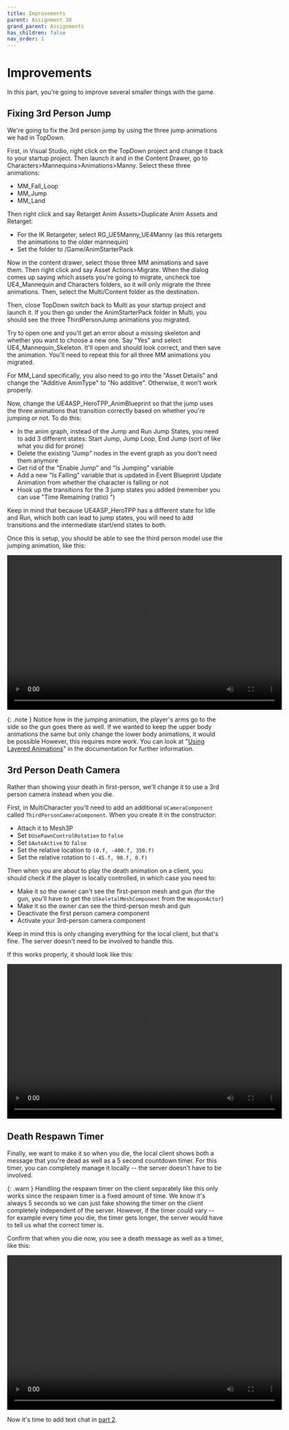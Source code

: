 ```yaml
---
title: Improvements
parent: Assignment 10
grand_parent: Assignments
has_children: false
nav_order: 1
---
```


# Improvements

In this part, you're going to improve several smaller things with the game.

## Fixing 3rd Person Jump

We're going to fix the 3rd person jump by using the three jump animations we had in TopDown.

First, in Visual Studio, right click on the TopDown project and change it back to your startup project. Then launch it and in the Content Drawer, go to Characters>Mannequins>Animations>Manny. Select these three animations:

- MM_Fall_Loop
- MM_Jump
- MM_Land

Then right click and say Retarget Anim Assets>Duplicate Anim Assets and Retarget:

* For the IK Retargeter, select RG_UE5Manny_UE4Manny (as this retargets the animations to the older mannequin)
* Set the folder to /Game/AnimStarterPack

Now in the content drawer, select those three MM animations and save them. Then right click and say Asset Actions>Migrate. When the dialog comes up saying which assets you're going to migrate, uncheck toe UE4_Mannequin and Characters folders, so it will only migrate the three animations. Then, select the Multi/Content folder as the destination.

Then, close TopDown switch back to Multi as your startup project and launch it. If you then go under the AnimStarterPack folder in Multi, you should see the three ThirdPersonJump animations you migrated.

Try to open one and you'll get an error about a missing skeleton and whether you want to choose a new one. Say "Yes" and select UE4_Mannequin_Skeleton. It'll open and should look correct, and then save the animation. You'll need to repeat this for all three MM animations you migrated.

For MM_Land specifically, you also need to go into the "Asset Details" and change the "Additive AnimType" to "No additive". Otherwise, it won't work properly.

Now, change the UE4ASP_HeroTPP_AnimBlueprint so that the jump uses the three animations that transition correctly based on whether you're jumping or not. To do this:

* In the anim graph, instead of the Jump and Run Jump States, you need to add 3 different states: Start Jump, Jump Loop, End Jump (sort of like what you did for prone)
* Delete the existing "Jump" nodes in the event graph as you don't need them anymore
* Get rid of the "Enable Jump" and "Is Jumping" variable
* Add a new "Is Falling" variable that is updated in Event Blueprint Update Animation from whether the character is falling or not
* Hook up the transitions for the 3 jump states you added (remember you can use "Time Remaining (ratio) ")

Keep in mind that because UE4ASP_HeroTPP has a different state for Idle and Run, which both can lead to jump states, you will need to add transitions and the intermediate start/end states to both.

Once this is setup, you should be able to see the third person model use the jumping animation, like this:

<video style="display:block; margin: 0 auto;" width="640" height="360" controls>
  <source src="assets/10-01.mp4" type="video/mp4">
</video>


{: .note }
Notice how in the jumping animation, the player's arms go to the side so the gun goes there as well. If we wanted to keep the upper body animations the same but only change the lower body animations, it would be possible However, this requires more work. You can look at "[Using Layered Animations](https://docs.unrealengine.com/5.0/en-US/using-layered-animations-in-unreal-engine/)" in the documentation for further information.

## 3rd Person Death Camera

Rather than showing your death in first-person, we'll change it to use a 3rd person camera instead when you die.

First, in MultiCharacter you'll need to add an additional `UCameraComponent` called `ThirdPersonCameraComponent`. When you create it in the constructor:

- Attach it to Mesh3P
- Set `bUsePawnControlRotation` to `false`
- Set `bAutoActive` to `false`
- Set the relative location to `(0.f, -400.f, 350.f)`
- Set the relative rotation to `(-45.f, 90.f, 0.f)`

Then when you are about to play the death animation on a client, you should check if the player is locally controlled, in which case you need to:

- Make it so the owner can't see the first-person mesh and gun (for the gun, you'll have to get the `USkeletalMeshComponent` from the `WeaponActor`)
- Make it so the owner can see the third-person mesh and gun
- Deactivate the first person camera component
- Activate your 3rd-person camera component

Keep in mind this is only changing everything for the local client, but that's fine. The server doesn't need to be involved to handle this.

If this works properly, it should look like this:

<video style="display:block; margin: 0 auto;" width="640" height="360" controls>
  <source src="assets/10-01-2.mp4" type="video/mp4">
</video>

## Death Respawn Timer

Finally, we want to make it so when you die, the local client shows both a message that you're dead as well as a 5 second countdown timer. For this timer, you can completely manage it locally -- the server doesn't have to be involved.

{: .warn }
Handling the respawn timer on the client separately like this only works since the respawn timer is a fixed amount of time. We know it's always 5 seconds so we can just fake showing the timer on the client completely independent of the server. However, if the timer could vary -- for example every time you die, the timer gets longer, the server would have to tell us what the correct timer is.

Confirm that when you die now, you see a death message as well as a timer, like this:

<video style="display:block; margin: 0 auto;" width="640" height="360" controls>
  <source src="assets/10-01-3.mp4" type="video/mp4">
</video>

Now it's time to add text chat in [part 2](10-02.html).

